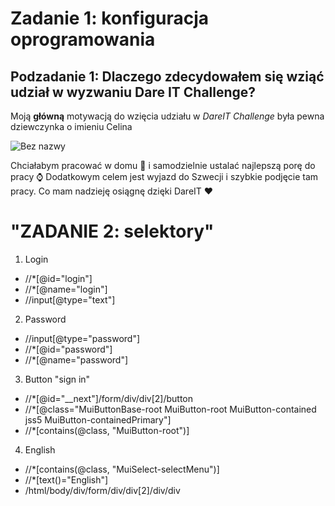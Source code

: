 # Zadanie 1: konfiguracja oprogramowania
## Podzadanie 1: Dlaczego zdecydowałem się wziąć udział w wyzwaniu Dare IT Challenge?
Moją **główną** motywacją do wzięcia udziału w *DareIT Challenge* była pewna dziewczynka o imieniu Celina 

![Bez nazwy](https://user-images.githubusercontent.com/38132455/229228234-a3c481b8-aacd-4d13-8356-3f2449815c87.jpg)

Chciałabym pracować w domu 🏡 i samodzielnie ustalać najlepszą porę do pracy ⌚
Dodatkowym celem jest wyjazd do Szwecji i szybkie podjęcie tam pracy. Co mam nadzieję osiągnę dzięki DareIT ❤️

# "ZADANIE 2: selektory"
1. Login
* //*[@id="login"]
* //*[@name="login"]
* //input[@type="text"]

2. Password
* //input[@type="password"]
* //*[@id="password"]
* //*[@name="password"]

3. Button "sign in"
* //*[@id="__next"]/form/div/div[2]/button
* //*[@class="MuiButtonBase-root MuiButton-root MuiButton-contained jss5 MuiButton-containedPrimary"]
* //*[contains(@class, "MuiButton-root")]

4. English
* //*[contains(@class, "MuiSelect-selectMenu")]
* //*[text()="English"]
* /html/body/div/form/div/div[2]/div/div
